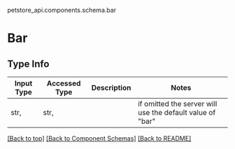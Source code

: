 petstore_api.components.schema.bar

# Bar

## Type Info
Input Type | Accessed Type | Description | Notes
------------ | ------------- | ------------- | -------------
str,  | str,  |  | if omitted the server will use the default value of "bar"

[[Back to top]](#top) [[Back to Component Schemas]](../../../README.md#Component-Schemas) [[Back to README]](../../../README.md)
